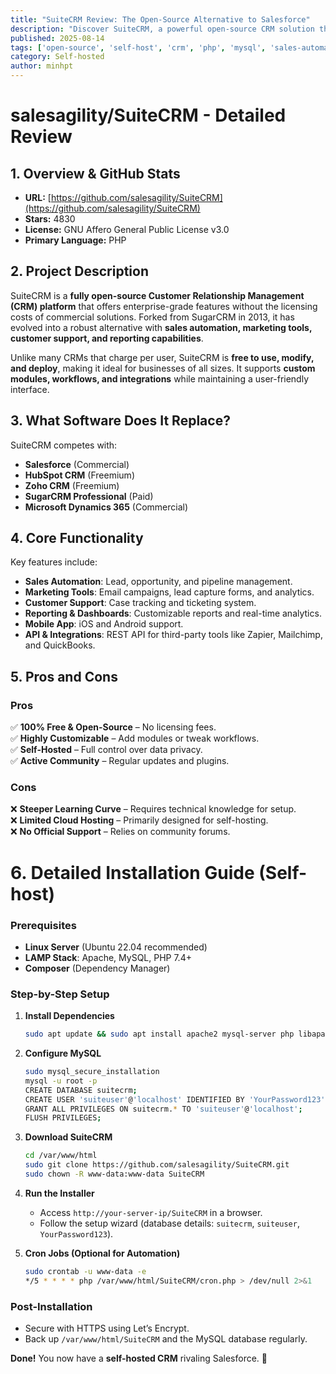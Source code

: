 ```yaml
---
title: "SuiteCRM Review: The Open-Source Alternative to Salesforce"
description: "Discover SuiteCRM, a powerful open-source CRM solution that rivals commercial platforms like Salesforce. Learn about its features, pros & cons, and how to self-host it."
published: 2025-08-14
tags: ['open-source', 'self-host', 'crm', 'php', 'mysql', 'sales-automation']
category: Self-hosted
author: minhpt
---
```


# salesagility/SuiteCRM - Detailed Review

## 1. Overview & GitHub Stats
- **URL:** [https://github.com/salesagility/SuiteCRM](https://github.com/salesagility/SuiteCRM)  
- **Stars:** 4830  
- **License:** GNU Affero General Public License v3.0  
- **Primary Language:** PHP  

## 2. Project Description
SuiteCRM is a **fully open-source Customer Relationship Management (CRM) platform** that offers enterprise-grade features without the licensing costs of commercial solutions. Forked from SugarCRM in 2013, it has evolved into a robust alternative with **sales automation, marketing tools, customer support, and reporting capabilities**.

Unlike many CRMs that charge per user, SuiteCRM is **free to use, modify, and deploy**, making it ideal for businesses of all sizes. It supports **custom modules, workflows, and integrations** while maintaining a user-friendly interface.

## 3. What Software Does It Replace?
SuiteCRM competes with:
- **Salesforce** (Commercial)  
- **HubSpot CRM** (Freemium)  
- **Zoho CRM** (Freemium)  
- **SugarCRM Professional** (Paid)  
- **Microsoft Dynamics 365** (Commercial)  

## 4. Core Functionality
Key features include:
- **Sales Automation**: Lead, opportunity, and pipeline management.  
- **Marketing Tools**: Email campaigns, lead capture forms, and analytics.  
- **Customer Support**: Case tracking and ticketing system.  
- **Reporting & Dashboards**: Customizable reports and real-time analytics.  
- **Mobile App**: iOS and Android support.  
- **API & Integrations**: REST API for third-party tools like Zapier, Mailchimp, and QuickBooks.  

## 5. Pros and Cons
### **Pros**  
✅ **100% Free & Open-Source** – No licensing fees.  
✅ **Highly Customizable** – Add modules or tweak workflows.  
✅ **Self-Hosted** – Full control over data privacy.  
✅ **Active Community** – Regular updates and plugins.  

### **Cons**  
❌ **Steeper Learning Curve** – Requires technical knowledge for setup.  
❌ **Limited Cloud Hosting** – Primarily designed for self-hosting.  
❌ **No Official Support** – Relies on community forums.  

# 6. Detailed Installation Guide (Self-host)
### **Prerequisites**  
- **Linux Server** (Ubuntu 22.04 recommended)  
- **LAMP Stack**: Apache, MySQL, PHP 7.4+  
- **Composer** (Dependency Manager)  

### **Step-by-Step Setup**  
1. **Install Dependencies**  
   ```bash
   sudo apt update && sudo apt install apache2 mysql-server php libapache2-mod-php php-mysql php-curl php-gd php-mbstring php-xml php-zip
   ```

2. **Configure MySQL**  
   ```bash
   sudo mysql_secure_installation
   mysql -u root -p
   CREATE DATABASE suitecrm;
   CREATE USER 'suiteuser'@'localhost' IDENTIFIED BY 'YourPassword123';
   GRANT ALL PRIVILEGES ON suitecrm.* TO 'suiteuser'@'localhost';
   FLUSH PRIVILEGES;
   ```

3. **Download SuiteCRM**  
   ```bash
   cd /var/www/html
   sudo git clone https://github.com/salesagility/SuiteCRM.git
   sudo chown -R www-data:www-data SuiteCRM
   ```

4. **Run the Installer**  
   - Access `http://your-server-ip/SuiteCRM` in a browser.  
   - Follow the setup wizard (database details: `suitecrm`, `suiteuser`, `YourPassword123`).  

5. **Cron Jobs (Optional for Automation)**  
   ```bash
   sudo crontab -u www-data -e
   */5 * * * * php /var/www/html/SuiteCRM/cron.php > /dev/null 2>&1
   ```

### **Post-Installation**  
- Secure with HTTPS using Let’s Encrypt.  
- Back up `/var/www/html/SuiteCRM` and the MySQL database regularly.  

**Done!** You now have a **self-hosted CRM** rivaling Salesforce. 🚀  
```